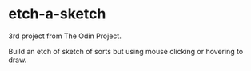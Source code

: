 # etch-a-sketch

3rd project from The Odin Project.

Build an etch of sketch of sorts but using mouse clicking or hovering to draw.
